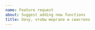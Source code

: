 ```yaml
---
name: Feature request
about: Suggest adding new functions
title: Хочу, чтобы моргало и свистело
---
```

